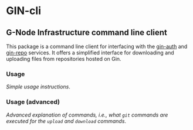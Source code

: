 # GIN-cli

## **G**-Node **In**frastructure command line client

This package is a command line client for interfacing with the [gin-auth](https://github.com/G-Node/gin-auth) and [gin-repo](https://github.com/G-Node/gin-repo) services.
It offers a simplified interface for downloading and uploading files from repositories hosted on Gin.

### Usage

*Simple usage instructions*.

### Usage (advanced)

*Advanced explanation of commands, i.e., what `git` commands are executed for the `upload` and `download` commands*.
